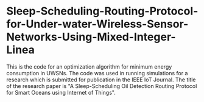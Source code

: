 # Sleep-Scheduling-Routing-Protocol-for-Under-water-Wireless-Sensor-Networks-Using-Mixed-Integer-Linea
This is the code for an optimization algorithm for minimum energy consumption in UWSNs. The code was used in running simulations for a research which is submitted for publication in the IEEE IoT Journal. The title of the research paper is "A Sleep-Scheduling Oil Detection Routing Protocol for Smart Oceans using Internet of Things".
